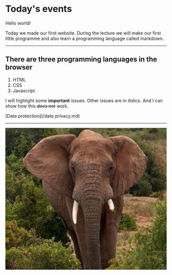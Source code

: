 # Today's events

Hello world!

Today we made our first website. During the lecture we will make our first little programme and also learn a programming language called markdown.

---

## There are three programming languages in the browser

1. HTML
1. CSS
1. Javascript

I will highlight some **important** issues. Other issues are in _italics_. And I can show how this ~~does not~~ work.

[Data protection](/data privacy.md)

---

![Elefant](Nature_2.jpg)
